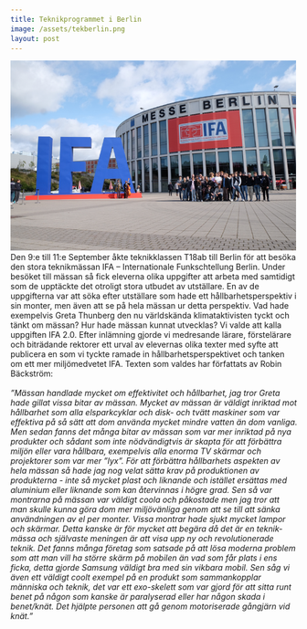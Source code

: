 ```yaml
---
title: Teknikprogrammet i Berlin
image: /assets/tekberlin.png
layout: post
---
```

<img src="/assets/ifat18.png" alt="ifat18" style="width:500px;height:333px;">
Den 9:e till 11:e September åkte teknikklassen T18ab till Berlin för att besöka den stora teknikmässan IFA – Internationale Funkschtellung Berlin. Under besöket till mässan så fick eleverna olika uppgifter att arbeta med samtidigt som de upptäckte det otroligt stora utbudet av utställare. En av de uppgifterna var att söka efter utställare som hade ett hållbarhetsperspektiv i sin monter, men även att se på hela mässan ur detta perspektiv. Vad hade exempelvis Greta Thunberg den nu världskända klimataktivisten tyckt och tänkt om mässan? Hur hade mässan kunnat utvecklas? Vi valde att kalla uppgiften IFA 2.0.
Efter inlämning gjorde vi medresande lärare, förstelärare och biträdande rektorer ett urval av elevernas olika texter med syfte att publicera en som vi tyckte ramade in hållbarhetsperspektivet och tanken om ett mer miljömedvetet IFA. Texten som valdes har författats av Robin Bäckström:
<br>
<br>
<i>”Mässan handlade mycket om effektivitet och hållbarhet, jag tror Greta hade gillat vissa bitar av mässan. Mycket av mässan är väldigt inriktad mot hållbarhet som alla elsparkcyklar och disk- och tvätt maskiner som var effektiva på så sätt att dom använda mycket mindre vatten än dom vanliga. Men sedan fanns det många bitar av mässan som var mer inriktad på nya produkter och sådant som inte nödvändigtvis är skapta för att förbättra miljön eller vara hållbara, exempelvis alla enorma TV skärmar och projektorer som var mer ”lyx”.
För att förbättra hållbarhets aspekten av hela mässan så hade jag nog velat sätta krav på produktionen av produkterna - inte så mycket plast och liknande och istället ersättas med aluminium eller liknande som kan återvinnas i högre grad. Sen så var montrarna på mässan var väldigt coola och påkostade men jag tror att man skulle kunna göra dom mer miljövänliga genom att se till att sänka användningen av el per monter. Vissa montrar hade sjukt mycket lampor och skärmar. Detta kanske är för mycket att begära då det är en teknik-mässa och självaste meningen är att visa upp ny och revolutionerade teknik.
Det fanns många företag som satsade på att lösa moderna problem som att man vill ha större skärm på mobilen än vad som får plats i ens ficka, detta gjorde Samsung väldigt bra med sin vikbara mobil. Sen såg vi även ett väldigt coolt exempel på en produkt som sammankopplar människa och teknik, det var ett exo-skelett som var gjord för att sitta runt benet på någon som kanske är paralyserad eller har någon skada i benet/knät. Det hjälpte personen att gå genom motoriserade gångjärn vid knät.”</i>
